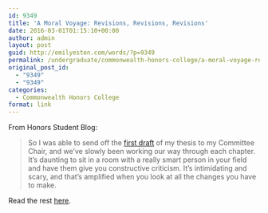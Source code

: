 ```yaml
---
id: 9349
title: 'A Moral Voyage: Revisions, Revisions, Revisions'
date: 2016-03-01T01:15:10+00:00
author: admin
layout: post
guid: http://emilyesten.com/words/?p=9349
permalink: /undergraduate/commonwealth-honors-college/a-moral-voyage-revisions-revisions-revisions/
original_post_id:
  - "9349"
  - "9349"
categories:
  - Commonwealth Honors College
format: link
---
```

From Honors Student Blog:

> So I was able to send off the [first draft](https://www.honors.umass.edu/blog/eesten/moral-voyage-first-draft) of my thesis to my Committee Chair, and we&#8217;ve slowly been working our way through each chapter. It&#8217;s daunting to sit in a room with a really smart person in your field and have them give you constructive criticism. It&#8217;s intimidating and scary, and that&#8217;s amplified when you look at all the changes you have to make.

Read the rest [here](https://www.honors.umass.edu/blog/eesten/moral-voyage-revisions-revisions-revisions).